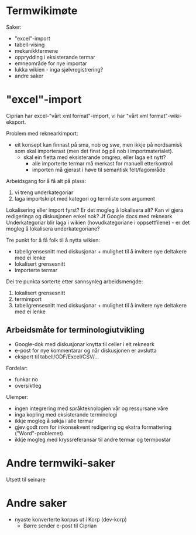 # Termwikimøte

Saker:
* "excel"-import
* tabell-vising
* mekanikktermene
* opprydding i eksisterande termar
* emneområde for nye importar
* lukka wikien - inga sjølvregistrering?
* andre saker

# "excel"-import

Ciprian har excel-"vårt xml format"-import, vi har
"vårt xml format"-wiki-eksport.

Problem med reknearkimport:
* eit konsept kan finnast på sma, nob og swe, men ikkje på nordsamisk som
  skal importerast (men det finst òg på nob i importmaterialet).
    - skal ein fletta med eksisterande omgrep, eller laga eit nytt?
        - alle importerte termar må merkast for manuell etterkontroll
        - importen må gjerast i høve til semantisk felt/fagområde

Arbeidsgang for å få alt på plass:
1. vi treng underkategoriar
1. laga importskript med kategori og termliste som argument

Lokalisering eller import fyrst?
Er det mogleg å lokalisera alt?
Kan vi gjera redigeringa og diskusjonen enkel nok? Jf Google docs med rekneark
Underkategoriar blir laga i wikien (hovudkategoriane i oppsettfilene) - er det
mogleg å lokalisera underkategoriane?

Tre punkt for å få folk til å nytta wikien:
* tabellgrensesnitt med diskusjonar + mulighet til å invitere nye deltakere med
  ei lenke
* lokalisert grensesnitt
* importerte termar

Dei tre punkta sorterte etter sannsynleg arbeidsmengde:
1. lokalisert grensesnitt
1. termimport
1. tabellgrensesnitt med diskusjonar + mulighet til å invitere nye deltakere med ei lenke

## Arbeidsmåte for terminologiutvikling

* Google-dok med diskusjonar knytta til celler i eit rekneark
* e-post for nye kommentarar og når diskusjonen er avslutta
* eksport til tabell/ODF/Excel/CSV/...

Fordelar:
* funkar no
* oversiktleg

Ulemper:
* ingen integrering med språkteknologien vår og ressursane våre
* inga kopling med eksisterande terminologi
* ikkje mogleg å søkja i alle termar
* gjev godt rom for inkonsekvent redigering og ekstra formattering ("Word"-problemet)
* ikkje mogleg med kryssreferansar til andre termar og termpostar

# Andre termwiki-saker

Utsett til seinare

# Andre saker

* nyaste konverterte korpus ut i Korp (dev-korp)
  - Børre sender e-post til Ciprian

